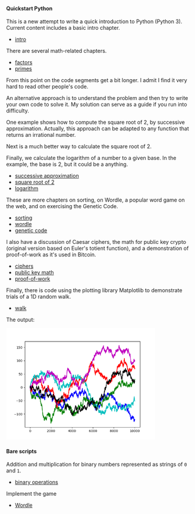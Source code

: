 #### Quickstart Python

This is a new attempt to write a quick introduction to Python (Python 3).  Current content includes a basic intro chapter.

- [intro](chapters/intro.md)

There are several math-related chapters.

- [factors](chapters/factors.md)
- [primes](chapters/primes.md)

From this point on the code segments get a bit longer.  I admit I find it very hard to read other people's code.  

An alternative approach is to understand the problem and then try to write your own code to solve it.  My solution can serve as a guide if you run into difficulty.

One example shows how to compute the square root of 2, by successive approximation.  Actually, this approach can be adapted to any function that returns an irrational number.

Next is a much better way to calculate the square root of 2.

Finally, we calculate the logarithm of a number to a given base.  In the example, the base is 2, but it could be a anything.

- [successive approximation](chapters/sqrt.md)
- [square root of 2](sqrt2.md)
- [logarithm](chapters/log.md)

These are more chapters on sorting, on Wordle, a popular word game on the web, and on exercising the Genetic Code.

- [sorting](chapters/sorting.md)
- [wordle](chapters/wordle.md)
- [genetic code](chapters/gc.md)

I also have a discussion of Caesar ciphers, the math for public key crypto (original version based on Euler's totient function), and a demonstration of proof-of-work as it's used in Bitcoin.

- [ciphers](chapters/caesar.md)
- [public key math](chapters/math.md)
- [proof-of-work](chapters/proof.md)

Finally, there is code using the plotting library Matplotlib to demonstrate trials of a 1D random walk. 

- [walk](code/walk.py)

The output:

<img src="figs/walk.png" style="width: 400px;" />

#### Bare scripts

Addition and multiplication for binary numbers represented as strings of `0` and `1`.

- [binary operations](code/binops.py)

Implement the game

- [Wordle](code/my_wordle.py)